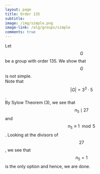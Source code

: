 ```yaml
---
layout: page
title: Order 135
subtitle: 
image: /img/simple.png
image-link: /alg/groups/simple
comments: true
---
```

Let $$G$$ be a group with order 135. We show that $$G$$ is not simple.  
Note that $$|G| = 3^3\cdot5$$.  
By Sylow Theorem (3), we see that $$n_5 \mid 27$$ and $$n_5 \equiv 1 \mod 5$$. Looking at the divisors of $$27$$, we see that $$n_5 = 1$$ is the only option and hence, we are done.